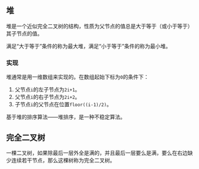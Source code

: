 ## 堆

堆是一个近似完全二叉树的结构，性质为父节点的值总是大于等于（或小于等于）其子节点的值。

满足“大于等于”条件的称为最大堆，满足“小于等于”条件的称为最小堆。

### 实现

堆通常是用一维数组来实现的。在数组起始下标为`0`的条件下：

1. 父节点`i`的左子节点为`2i+1`。
2. 父节点`i`的右子节点为`2i+2`。
3. 子节点`i`的父节点在位置`floor((i-1)/2)`。

基于堆的排序算法——堆排序，是一种不稳定算法。



## 完全二叉树

一棵二叉树，如果除最后一层外全是满的，并且最后一层要么是满，要么在右边缺少连续若干节点，那么这棵树称为完全二叉树。